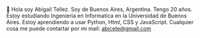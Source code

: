 👋 Hola soy Abigail Tellez. Soy de Buenos Aires, Argentina. Tengo 20 años.
Estoy estudiando Ingenieria en Informatica en la Universidad de Buenos Aires. 
Estoy aprendiendo a usar Python, Html, CSS y JavaScript.
Cualquier cosa me puede contartar por mi mail: abicete@gmail.com

